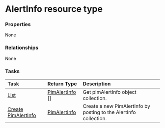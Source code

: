 # AlertInfo resource type



### Properties
None

### Relationships
None


### Tasks

| Task		   | Return Type	|Description|
|:---------------|:--------|:----------|
|[List](../api/pimalertinfo_list.md) | [PimAlertInfo](pimalertinfo.md) [] |Get pimAlertInfo object collection. |
|[Create PimAlertInfo](../api/pimalertinfo_post_alertinfo.md) |[PimAlertInfo](pimalertinfo.md)| Create a new PimAlertInfo by posting to the AlertInfo collection.|

<!-- uuid: 431cada2-1d79-4170-97a8-bfe2dc530e27
2015-10-16 22:29:33 UTC -->
<!-- {
  "type": "#page.annotation",
  "description": "AlertInfo resource",
  "keywords": "",
  "section": "documentation",
  "tocPath": ""
}-->